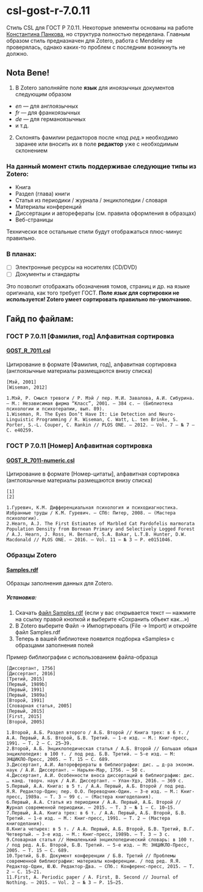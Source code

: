 # csl-gost-r-7.0.11
Стиль CSL для ГОСТ Р 7.0.11. Некоторые элементы основаны на работе [Константина Панкова](http://chetvericov.ru/stil-oformleniya-dlya-mendeley-i-zotero-csl-po-gost-r-705-2008/), но структура полностью переделана.
Главным образом стиль предназначен для Zotero, работа с Mendeley не проверялась, однако каких-то проблем с последним возникнуть не должно.

## Nota Bene!
1. В Zotero заполняйте поле **язык** для иноязычных документов следующим образом
  * *en* — для англоязычных
  * *fr* — для франкоязычных
  * *de* — для германоязычных
  * и т.д.
2. Склонять фамилии редакторов после «*под ред.*» необходимо заранее или вносить их в поле **редактор** уже с необходимым склонением

### На данный момент стиль поддерживае следующие типы из Zotero:
* Книга
* Раздел (глава) книги
* Статья из периодики / журнала / энциклопедии / словаря
* Материалы конференций
* Диссертации и авторефераты (см. правила оформления в образцах)
* Веб-страницы

Технически все остальные стили будут отображаться плюс-минус правильно.

### В планах:
- [ ] Электронные ресурсы на носителях (CD/DVD)
- [ ] Документы и стандарты

Это позволит отображать обозначения томов, страниц и др. на языке оригинала, как того требует ГОСТ.
**Поле *язык* для сортировки не используется! Zotero умеет сортировать правильно по-умолчанию.**

## Гайд по файлам:
### ГОСТ Р 7.0.11 [Фамилия, год] Алфавитная сортировка
#### [GOST_R_7011.csl](https://raw.githubusercontent.com/Darxor/csl-gost-r-7.0.11/master/GOST_R_7011.csl)
Цитирование в формате [Фамилия, год], алфавитная сортировка (англоязычные материалы размещаются внизу списка)

```
[Мэй, 2001]
[Wiseman, 2012]

1.Мэй, Р. Смысл тревоги / Р. Мэй / пер. М.И. Завалова, А.И. Сибурина. – М.: Независимая фирма “Класс”, 2001. – 384 с. – (Библиотека психологии и психотерапии, вып. 89).
1.Wiseman, R. The Eyes Don’t Have It: Lie Detection and Neuro-Linguistic Programming / R. Wiseman, C. Watt, L. ten Brinke, S. Porter, S.-L. Couper, C. Rankin // PLOS ONE. – 2012. – Vol. 7 – № 7 – С. e40259.
```

### ГОСТ Р 7.0.11 [Номер] Алфавитная сортировка
#### [GOST_R_7011-numeric.csl](https://raw.githubusercontent.com/Darxor/csl-gost-r-7.0.11/master/GOST_R_7011-numeric.csl)
Цитирование в формате [Номер-цитаты], алфавитная сортировка (англоязычные материалы размещаются внизу списка)

```
[1]
[2]

1.Гуревич, К.М. Дифференциальная психология и психодиагностика. Избранные труды / К.М. Гуревич. – СПб: Питер, 2008. – (Мастера психологии).
2.Hearn, A.J. The First Estimates of Marbled Cat Pardofelis marmorata Population Density from Bornean Primary and Selectively Logged Forest / A.J. Hearn, J. Ross, H. Bernard, S.A. Bakar, L.T.B. Hunter, D.W. Macdonald // PLOS ONE. – 2016. – Vol. 11 – № 3 – P. e0151046.
```

### Образцы Zotero
#### [Samples.rdf](https://raw.githubusercontent.com/Darxor/csl-gost-r-7.0.11/master/Samples.rdf)
Образцы заполнения данных для Zotero.
##### Установка:
1. Скачать [файл Samples.rdf](https://raw.githubusercontent.com/Darxor/csl-gost-r-7.0.11/master/Samples.rdf) (если у вас открывается текст — нажмите на ссылку правой кнопкой и выберите «Сохранить объект как…»)
2. В Zotero выберите Файл → Импортировать (File → Import) и откройте файл Samples.rdf
3. Теперь в вашей библиотеке появится подборка «Samples» с образцами заполнения полей

Пример библиографии с использованием файла-образца
```
[Диссертант, 1756]
[Диссертант, 2016]
[Третий, 2015]
[Первый, 1989b]
[Первый, 1991]
[Первый, 1989a]
[Второй, 1991]
[Словарная статья, 2005]
[Первый, 2015]
[First, 2015]
[Второй, 2005]

1.Второй, А.Б. Раздел второго / А.Б. Второй // Книга трех: в 6 т. / А.А. Первый, А.Б. Второй, Б.В. Третий. – 1-е изд. – М.: Книг-пресс, 1991. – Т. 2 – С. 25–39.
2.Второй, А.Б. Энциклопедическая статья / А.Б. Второй // Большая общая энциклопедия: в 100 т. / под ред. Б.В. Третий. – 5-е изд. – М: ЭНЦИКЛО-Пресс, 2005. – Т. 15 – С. 689.
3.Диссертант, А.И. Автореферераты в библиографии: дис. … д-ра эконом. наук / А.И. Диссертант. – Нарьян-Мар, 1756. – 50 с.
4.Диссертант, А.И. Особенности вноса диссертаций в библиографию: дис. … канд. творч. наук / А.И. Диссертант. – Улан-Удэ, 2016. – 369 с.
5.Первый, А.А. Книга: в 5 т. / А.А. Первый, А.Б. Второй / под ред. Я.Я. Редактор-Один; пер. О.О. Переводчик-Один. – 3-е изд. – М.: Книг-пресс, 1989a. – Т. 3 – 99 с. – (Мастера книгоделания).
6.Первый, А.А. Статья из периодики / А.А. Первый, А.Б. Второй // Журнал современной периодики. – 2015. – Т. 3 – № 1 – С. 10–15.
7.Первый, А.А. Книга трех: в 6 т. / А.А. Первый, А.Б. Второй, Б.В. Третий. – 1-е изд. – М.: Книг-пресс, 1991. – Т. 2 – (Мастера книгоделания).
8.Книга четырех: в 5 т. / А.А. Первый, А.Б. Второй, Б.В. Третий, В.Г. Четвертый. – 3-е изд. – М.: Книг-пресс, 1989b. – Т. 3 – 3 с.
9.Словарная статья // Немаленький энциклопедический словарь: в 100 т. / под ред. А.Б. Второй, Б.В. Третий. – 5-е изд. – М: ЭНЦИКЛО-Пресс, 2005. – Т. 15 – С. 689.
10.Третий, Б.В. Документ конференции / Б.В. Третий // Проблемы современной библиографии: материалы конференции. / под ред. Я.Я. Редактор-Один, Ю.Ю. Редактор-Два. – СПб.: Конференс-пресс, 2015. – Т. 2 – С. 15–21.
11.First, A. Periodic paper / A. First, B. Second // Journal of Nothing. – 2015. – Vol. 2 – № 3 – P. 15–25.
```
